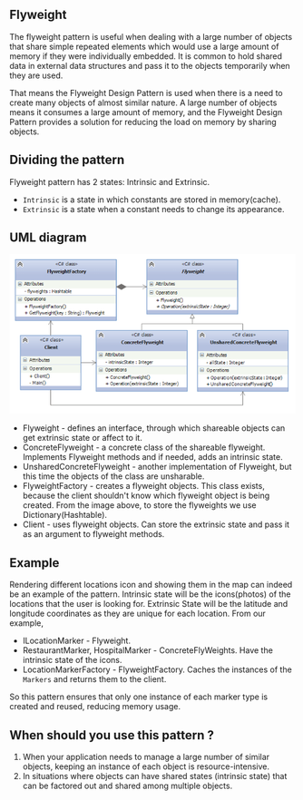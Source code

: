 ## Flyweight
The flyweight pattern is useful when dealing with a large number of objects that share simple 
repeated elements which would use a large amount of memory if they were individually embedded.
It is common to hold shared data in external data structures and pass it to the objects temporarily when
they are used. 

That means the Flyweight Design Pattern is used when there is a need to create many objects of
almost similar nature. A large number of objects means it consumes a large amount of memory, and the
Flyweight Design Pattern provides a solution for reducing the load on memory by sharing objects.

## Dividing the pattern
Flyweight pattern has 2 states: Intrinsic and Extrinsic. 
* `Intrinsic` is a state in which constants are stored in memory(cache). 
* `Extrinsic` is a state when a constant needs to change its appearance. 

## UML diagram
![img.png](assets/img.png)

* Flyweight - defines an interface, through which shareable objects can get extrinsic state or affect to it.
* ConcreteFlyweight - a concrete class of the shareable flyweight. Implements Flyweight methods and if needed,
adds an intrinsic state. 
* UnsharedConcreteFlyweight - another implementation of Flyweight, but this time the objects of the class
are unsharable.
* FlyweightFactory - creates a flyweight objects. This class exists, because the client shouldn't know
which flyweight object is being created. From the image above, to store the flyweights we use 
Dictionary(Hashtable).
* Client - uses flyweight objects. Can store the extrinsic state and pass it as an argument to flyweight
methods.

## Example
Rendering different locations icon and showing them in the map can indeed be an example of the pattern.
Intrinsic state will be the icons(photos) of the locations that the user is looking for. Extrinsic
State will be the latitude and longitude coordinates as they are unique for each location. From our example,
* ILocationMarker - Flyweight. 
* RestaurantMarker, HospitalMarker - ConcreteFlyWeights. Have the intrinsic state of the icons.
* LocationMarkerFactory - FlyweightFactory. Caches the instances of the `Markers` and returns them to the
client.

So this pattern ensures that only one instance of each marker type is created and reused, reducing memory
usage. 

## When should you use this pattern ?
1. When your application needs to manage a large number of similar objects, keeping an instance of each
object is resource-intensive.
2.  In situations where objects can have shared states (intrinsic state) that can be factored out and
shared among multiple objects. 
